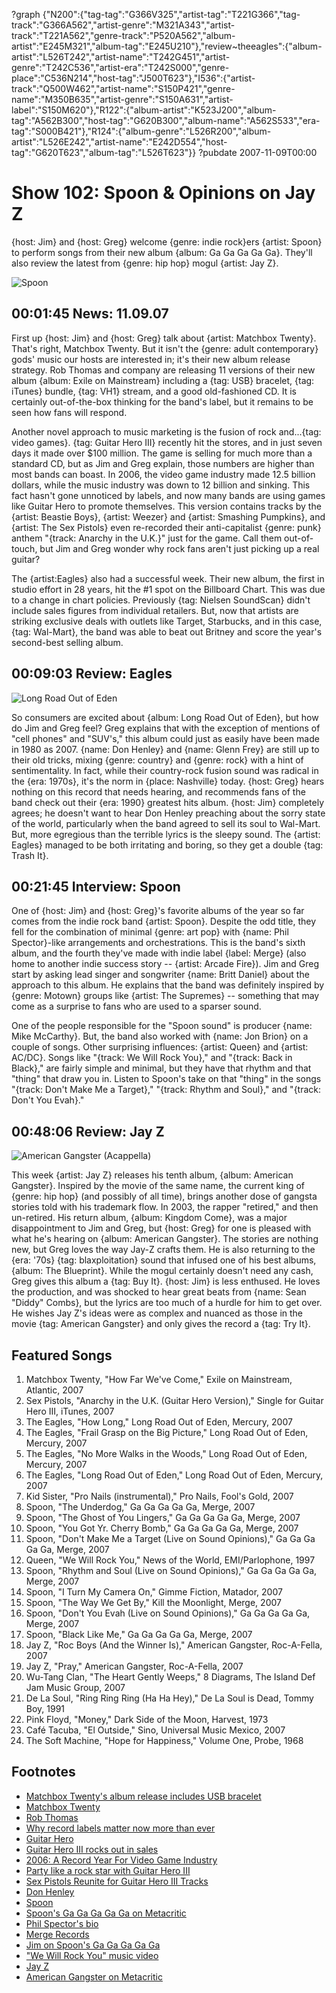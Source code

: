 ?graph {"N200":{"tag-tag":"G366V325","artist-tag":"T221G366","tag-track":"G366A562","artist-genre":"M321A343","artist-track":"T221A562","genre-track":"P520A562","album-artist":"E245M321","album-tag":"E245U210"},"review~theeagles":{"album-artist":"L526T242","artist-name":"T242G451","artist-genre":"T242C536","artist-era":"T242S000","genre-place":"C536N214","host-tag":"J500T623"},"I536":{"artist-track":"Q500W462","artist-name":"S150P421","genre-name":"M350B635","artist-genre":"S150A631","artist-label":"S150M620"},"R122":{"album-artist":"K523J200","album-tag":"A562B300","host-tag":"G620B300","album-name":"A562S533","era-tag":"S000B421"},"R124":{"album-genre":"L526R200","album-artist":"L526E242","artist-name":"E242D554","host-tag":"G620T623","album-tag":"L526T623"}}
?pubdate 2007-11-09T00:00

# Show 102: Spoon & Opinions on Jay Z
{host: Jim} and {host: Greg} welcome {genre: indie rock}ers {artist: Spoon} to perform songs from their new album {album: Ga Ga Ga Ga Ga}. They'll also review the latest from {genre: hip hop} mogul {artist: Jay Z}.

![Spoon](http://static.soundopinions.org/images/2007/spoon.jpg)

## 00:01:45 News: 11.09.07
First up {host: Jim} and {host: Greg} talk about {artist: Matchbox Twenty}. That's right, Matchbox Twenty. But it isn't the {genre: adult contemporary} gods' music our hosts are interested in; it's their new album release strategy. Rob Thomas and company are releasing 11 versions of their new album {album: Exile on Mainstream} including a {tag: USB} bracelet, {tag: iTunes} bundle, {tag: VH1} stream, and a good old-fashioned CD. It is certainly out-of-the-box thinking for the band's label, but it remains to be seen how fans will respond.

Another novel approach to music marketing is the fusion of rock and...{tag: video games}. {tag: Guitar Hero III} recently hit the stores, and in just seven days it made over $100 million. The game is selling for much more than a standard CD, but as Jim and Greg explain, those numbers are higher than most bands can boast. In 2006, the video game industry made 12.5 billion dollars, while the music industry was down to 12 billion and sinking. This fact hasn't gone unnoticed by labels, and now many bands are using games like Guitar Hero to promote themselves. This version contains tracks by the {artist: Beastie Boys}, {artist: Weezer} and {artist: Smashing Pumpkins}, and {artist: The Sex Pistols} even re-recorded their anti-capitalist {genre: punk} anthem "{track: Anarchy in the U.K.}" just for the game. Call them out-of-touch, but Jim and Greg wonder why rock fans aren't just picking up a real guitar?

The {artist:Eagles} also had a successful week. Their new album, the first in studio effort in 28 years, hit the #1 spot on the Billboard Chart. This was due to a change in chart policies. Previously {tag: Nielsen SoundScan} didn't include sales figures from individual retailers. But, now that artists are striking exclusive deals with outlets like Target, Starbucks, and in this case, {tag: Wal-Mart}, the band was able to beat out Britney and score the year's second-best selling album.

## 00:09:03 Review: Eagles
![Long Road Out of Eden](http://is2.mzstatic.com/image/thumb/Music111/v4/bb/4c/61/bb4c6128-ab0a-5a70-3977-ee7a2fd1674b/source/600x600bb.jpg "1208210099/1208209658")

So consumers are excited about {album: Long Road Out of Eden}, but how do Jim and Greg feel? Greg explains that with the exception of mentions of "cell phones" and "SUV's," this album could just as easily have been made in 1980 as 2007. {name: Don Henley} and {name: Glenn Frey} are still up to their old tricks, mixing {genre: country} and {genre: rock} with a hint of sentimentality. In fact, while their country-rock fusion sound was radical in the {era: 1970s}, it's the norm in {place: Nashville} today. {host: Greg} hears nothing on this record that needs hearing, and recommends fans of the band check out their {era: 1990} greatest hits album. {host: Jim} completely agrees; he doesn't want to hear Don Henley preaching about the sorry state of the world, particularly when the band agreed to sell its soul to Wal-Mart. But, more egregious than the terrible lyrics is the sleepy sound. The {artist: Eagles} managed to be both irritating and boring, so they get a double {tag: Trash It}.

## 00:21:45 Interview: Spoon
One of {host: Jim} and {host: Greg}'s favorite albums of the year so far comes from the indie rock band {artist: Spoon}. Despite the odd title, they fell for the combination of minimal {genre: art pop} with {name: Phil Spector}-like arrangements and orchestrations. This is the band's sixth album, and the fourth they've made with indie label {label: Merge} (also home to another indie success story -- {artist: Arcade Fire}). Jim and Greg start by asking lead singer and songwriter {name: Britt Daniel} about the approach to this album. He explains that the band was definitely inspired by {genre: Motown} groups like {artist: The Supremes} -- something that may come as a surprise to fans who are used to a sparser sound.

One of the people responsible for the "Spoon sound" is producer {name: Mike McCarthy}. But, the band also worked with {name: Jon Brion} on a couple of songs. Other surprising influences: {artist: Queen} and {artist: AC/DC}. Songs like "{track: We Will Rock You}," and "{track: Back in Black}," are fairly simple and minimal, but they have that rhythm and that "thing" that draw you in. Listen to Spoon's take on that "thing" in the songs "{track: Don't Make Me a Target}," "{track: Rhythm and Soul}," and "{track: Don't You Evah}." 

## 00:48:06 Review: Jay Z
![American Gangster (Acappella)](http://is3.mzstatic.com/image/thumb/Music49/v4/b5/2e/6c/b52e6cad-b7b4-20ee-e232-31a14fb2f97d/source/600x600bb.jpg "112080/268930924")

This week {artist: Jay Z} releases his tenth album, {album: American Gangster}. Inspired by the movie of the same name, the current king of {genre: hip hop} (and possibly of all time), brings another dose of gangsta stories told with his trademark flow. In 2003, the rapper "retired," and then un-retired. His return album, {album: Kingdom Come}, was a major disappointment to Jim and Greg, but {host: Greg} for one is pleased with what he's hearing on {album: American Gangster}. The stories are nothing new, but Greg loves the way Jay-Z crafts them. He is also returning to the {era: '70s} {tag: blaxploitation} sound that infused one of his best albums, {album: The Blueprint}. While the mogul certainly doesn't need any cash, Greg gives this album a {tag: Buy It}. {host: Jim} is less enthused. He loves the production, and was shocked to hear great beats from {name: Sean "Diddy" Combs}, but the lyrics are too much of a hurdle for him to get over. He wishes Jay Z's ideas were as complex and nuanced as those in the movie {tag: American Gangster} and only gives the record a {tag: Try It}.

## Featured Songs
1. Matchbox Twenty, "How Far We've Come," Exile on Mainstream, Atlantic, 2007
2. Sex Pistols, "Anarchy in the U.K. (Guitar Hero Version)," Single for Guitar Hero III, iTunes, 2007
3. The Eagles, "How Long," Long Road Out of Eden, Mercury, 2007
4. The Eagles, "Frail Grasp on the Big Picture," Long Road Out of Eden, Mercury, 2007
5. The Eagles, "No More Walks in the Woods," Long Road Out of Eden, Mercury, 2007
6. The Eagles, "Long Road Out of Eden," Long Road Out of Eden, Mercury, 2007
7. Kid Sister, "Pro Nails (instrumental)," Pro Nails, Fool's Gold, 2007
8. Spoon, "The Underdog," Ga Ga Ga Ga Ga, Merge, 2007
9. Spoon, "The Ghost of You Lingers," Ga Ga Ga Ga Ga, Merge, 2007
10. Spoon, "You Got Yr. Cherry Bomb," Ga Ga Ga Ga Ga, Merge, 2007
11. Spoon, "Don't Make Me a Target (Live on Sound Opinions)," Ga Ga Ga Ga Ga, Merge, 2007 
12. Queen, "We Will Rock You," News of the World, EMI/Parlophone, 1997
13. Spoon, "Rhythm and Soul (Live on Sound Opinions)," Ga Ga Ga Ga Ga, Merge, 2007
14. Spoon, "I Turn My Camera On," Gimme Fiction, Matador, 2007
15. Spoon, "The Way We Get By," Kill the Moonlight, Merge, 2007
16. Spoon, "Don't You Evah (Live on Sound Opinions)," Ga Ga Ga Ga Ga, Merge, 2007 
17. Spoon, "Black Like Me," Ga Ga Ga Ga Ga, Merge, 2007
18. Jay Z, "Roc Boys (And the Winner Is)," American Gangster, Roc-A-Fella, 2007
19. Jay Z, "Pray," American Gangster, Roc-A-Fella, 2007
20. Wu-Tang Clan, "The Heart Gently Weeps," 8 Diagrams, The Island Def Jam Music Group, 2007
21. De La Soul, "Ring Ring Ring (Ha Ha Hey)," De La Soul is Dead, Tommy Boy, 1991
22. Pink Floyd, "Money," Dark Side of the Moon, Harvest, 1973
23. Café Tacuba, "El Outside," Sino, Universal Music Mexico, 2007
24. The Soft Machine, "Hope for Happiness," Volume One, Probe, 1968


## Footnotes
- [Matchbox Twenty's album release includes USB bracelet](http://usatoday30.usatoday.com/life/music/news/2007-10-17-usb-rockers_N.htm)
- [Matchbox Twenty](http://www.matchboxtwenty.com/)
- [Rob Thomas](http://www.robthomasmusic.com/)
- [Why record labels matter now more than ever](http://money.cnn.com/2007/11/02/magazines/fortune/matchbox.fortune/index.htm)
- [Guitar Hero](http://www.guitarhero.com/)
- [Guitar Hero III rocks out in sales](http://variety.com/2007/digital/news/guitar-hero-iii-rocks-out-in-sales-1117975431)
- [2006: A Record Year For Video Game Industry](http://www.cbsnews.com/stories/2007/01/12/business/main2357605.shtml)
- [Party like a rock star with Guitar Hero III](http://www.msnbc.msn.com/id/21657240/)
- [Sex Pistols Reunite for Guitar Hero III Tracks](http://www.wired.com/gamelife/2007/09/sex-pistols-reu/)
- [Don Henley](http://www.donhenley.com/)
- [Spoon](http://www.spoontheband.com/)
- [Spoon's Ga Ga Ga Ga Ga on Metacritic](http://www.metacritic.com/music/artists/spoon/gagagagaga?q=ga%20ga%20ga%20ga%20ga)
- [Phil Spector's bio](http://www.history-of-rock.com/spector_producer.htm)
- [Merge Records](http://www.mergerecords.com/)
- [Jim on Spoon's Ga Ga Ga Ga Ga](http://www.jimdero.com/News2007/spincontroljuly8.htm)
- ["We Will Rock You" music video](http://www.youtube.com/watch?v=iikKzQwgBJc)
- [Jay Z](http://lifeandtimes.com)
- [American Gangster on Metacritic](http://www.metacritic.com/music/artists/jayz/americangangster?q=jay-z)
